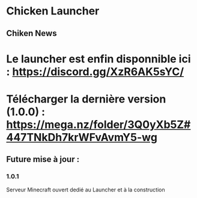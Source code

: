 # Chicken Launcher

## Chiken News

# Le launcher est enfin disponnible ici : https://discord.gg/XzR6AK5sYC/
# Télécharger la dernière version (1.0.0) : https://mega.nz/folder/3Q0yXb5Z#447TNkDh7krWFvAvmY5-wg

## Future mise à jour :

### 1.0.1

Serveur Minecraft ouvert dedié au Launcher et à la construction
